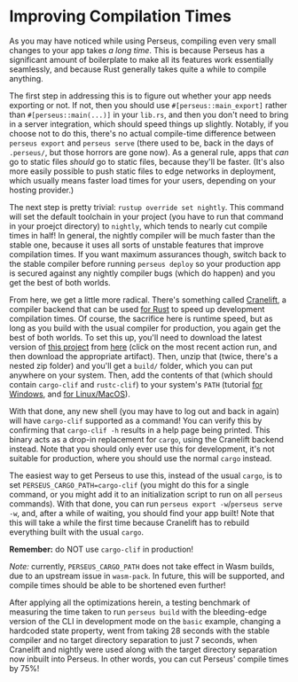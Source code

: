 # Improving Compilation Times

As you may have noticed while using Perseus, compiling even very small changes to your app takes *a long time*. This is because Perseus has a significant amount of boilerplate to make all its features work essentially seamlessly, and because Rust generally takes quite a while to compile anything.

The first step in addressing this is to figure out whether your app needs exporting or not. If not, then you should use `#[perseus::main_export]` rather than `#[perseus::main(...)]` in your `lib.rs`, and then you don't need to bring in a server integration, which should speed things up slightly. Notably, if you choose not to do this, there's no actual compile-time difference between `perseus export` and `perseus serve` (there used to be, back in the days of `.perseus/`, but those horrors are gone now). As a general rule, apps that *can* go to static files *should* go to static files, because they'll be faster. (It's also more easily possible to push static files to edge networks in deployment, which usually means faster load times for your users, depending on your hosting provider.)

The next step is pretty trivial: `rustup override set nightly`. This command will set the default toolchain in your project (you have to run that command in your proejct directory) to `nightly`, which tends to nearly cut compile times in half! In general, the nightly compiler will be much faster than the stable one, because it uses all sorts of unstable features that improve compilation times. If you want maximum assurances though, switch back to the stable compiler before running `perseus deploy` so your production app is secured against any nightly compiler bugs (which do happen) and you get the best of both worlds.

From here, we get a little more radical. There's something called [Cranelift](), a compiler backend that can be used [for Rust]() to speed up development compilation times. Of course, the sacrifice here is runtime speed, but as long as you build with the usual compiler for production, you again get the best of both worlds. To set this up, you'll need to download the latest version of [this project](https://github.com/bjorn3/rustc_codegen_cranelift) from [here](https://github.com/bjorn3/rustc_codegen_cranelift/actions?query=branch%3Amaster+event%3Apush+is%3Asuccess) (click on the most recent action run, and then download the appropriate artifact). Then, unzip that (twice, there's a nested zip folder) and you'll get a `build/` folder, which you can put anywhere on your system. Then, add the contents of that (which should contain `cargo-clif` and `rustc-clif`) to your system's `PATH` (tutorial [for Windows](https://stackoverflow.com/a/44272417), and [for Linux/MacOS](https://linuxize.com/post/how-to-add-directory-to-path-in-linux/)).

With that done, any new shell (you may have to log out and back in again) will have `cargo-clif` supported as a command! You can verify this by confirming that `cargo-clif -h` results in a help page being printed. This binary acts as a drop-in replacement for `cargo`, using the Cranelift backend instead. Note that you should only ever use this for development, it's not suitable for production, where you should use the normal `cargo` instead.

The easiest way to get Perseus to use this, instead of the usual `cargo`, is to set `PERSEUS_CARGO_PATH=cargo-clif` (you might do this for a single command, or you might add it to an initialization script to run on all `perseus` commands). With that done, you can run `perseus export -w`/`perseus serve -w`, and, after a while of waiting, you should find your app built! Note that this will take a while the first time because Cranelift has to rebuild everything built with the usual `cargo`.

**Remember:** do NOT use `cargo-clif` in production!

*Note:* currently, `PERSEUS_CARGO_PATH` does not take effect in Wasm builds, due to an upstream issue in `wasm-pack`. In future, this will be supported, and compile times should be able to be shortened even further!

After applying all the optimizations herein, a testing benchmark of measuring the time taken to run `perseus build` with the bleeding-edge version of the CLI in development mode on the `basic` example, changing a hardcoded state property, went from taking 28 seconds with the stable compiler and no target directory separation to just 7 seconds, when Cranelift and nightly were used along with the target directory separation now inbuilt into Perseus. In other words, you can cut Perseus' compile times by 75%!
